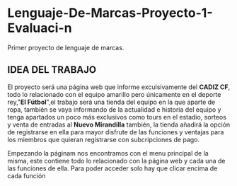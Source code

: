 # Lenguaje-De-Marcas-Proyecto-1-Evaluaci-n
Primer proyecto de lenguaje de marcas.

## **IDEA DEL TRABAJO**
El proyecto será una página web que informe exculsivamente del **CADIZ CF**, todo lo relacionado con el equipo amarillo pero únicamente en el deporte rey,"**El Fútbol**",el trabajo será una tienda del equipo en la que aparte de ropa, también se vaya informando de la actualidad e historia del equipo y tenga apartados un poco más exclusivos como tours en el estadio, sorteos y venta de entradas al **Nuevo Mirandilla** también,
la tienda añadirá la opción de registrarse en ella para mayor disfrute de las funciones y ventajas para los miembros que quieran registrarse con subcripciones de pago.



Empezando la páginam nos encontramos con el menu principal de la misma, este contiene todo lo relacionado con la página web y cada una de las funciones de ella. 
Para poder acceder solo hay que clicar encima de cada función 
